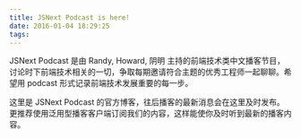 ```yaml
---
title: JSNext Podcast is here!
date: 2016-01-04 18:29:25
tags:
---
```


JSNext Podcast 是由 Randy, Howard, 阴明 主持的前端技术类中文播客节目，讨论时下前端技术相关的一切，争取每期邀请符合主题的优秀工程师一起聊聊。希望用 podcast 形式记录前端技术发展重要的每一步。

这里是 JSNext Podcast 的官方博客，往后播客的最新消息会在这里及时发布。更推荐使用泛用型播客客户端订阅我们的内容，这样能使你及时听到最新的播客内容。
